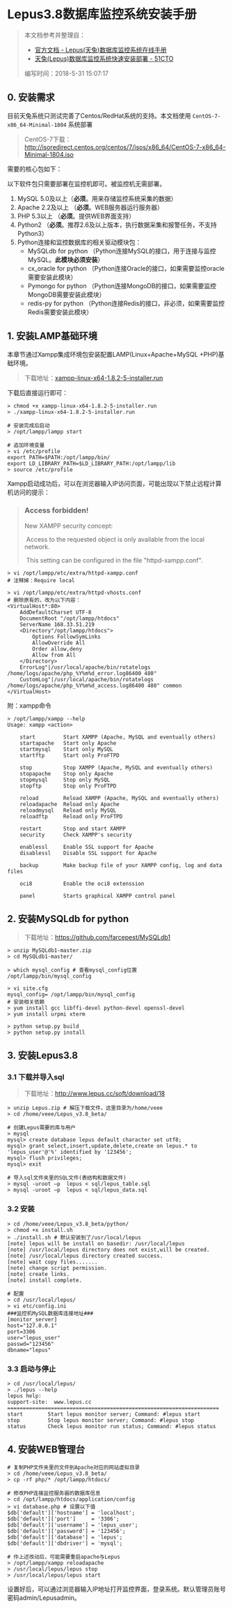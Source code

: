 # Lepus3.8数据库监控系统安装手册

> 本文档参考并整理自：
>
> - [官方文档 - Lepus(天兔)数据库监控系统在线手册](http://www.lepus.cc/manual/)
> - [天兔(Lepus)数据库监控系统快速安装部署 - 51CTO](http://blog.51cto.com/suifu/1770493)
>
> 编写时间：2018-5-31 15:07:17

## 0. 安装需求

目前天兔系统只测试完善了Centos/RedHat系统的支持。本文档使用 `CentOS-7-x86_64-Minimal-1804` 系统部署

> CentOS-7下载：http://isoredirect.centos.org/centos/7/isos/x86_64/CentOS-7-x86_64-Minimal-1804.iso

需要的核心包如下：

以下软件包只需要部署在监控机即可。被监控机无需部署。

1. MySQL 5.0及以上（**必须**。用来存储监控系统采集的数据）
2. Apache 2.2及以上 （**必须**。WEB服务器运行服务器）
3. PHP 5.3以上 （**必须**。提供WEB界面支持）
4. Python2 （**必须**。推荐2.6及以上版本，执行数据采集和报警任务，不支持Python3）
5. Python连接和监控数据库的相关驱动模块包：
   - MySQLdb for python （Python连接MySQL的接口，用于连接与监控MySQL。**此模块必须安装**）
   - cx_oracle for python  （Python连接Oracle的接口，如果需要监控oracle需要安装此模块）
   - Pymongo for python （Python连接MongoDB的接口，如果需要监控MongoDB需要安装此模块）
   - redis-py for python （Python连接Redis的接口，非必须，如果需要监控Redis需要安装此模块）

## 1. 安装LAMP基础环境

本章节通过Xampp集成环境包安装配置LAMP(Linux+Apache+MySQL +PHP)基础环境。

> 下载地址：[xampp-linux-x64-1.8.2-5-installer.run](https://jaist.dl.sourceforge.net/project/xampp/XAMPP%20Linux/1.8.2/xampp-linux-x64-1.8.2-5-installer.run)

下载后直接运行即可：

```shell
> chmod +x xampp-linux-x64-1.8.2-5-installer.run
> ./xampp-linux-x64-1.8.2-5-installer.run

# 安装完成后启动
> /opt/lampp/lampp start

# 追加环境变量
> vi /etc/profile
export PATH=$PATH:/opt/lampp/bin/
export LD_LIBRARY_PATH=$LD_LIBRARY_PATH:/opt/lampp/lib
> source /etc/profile
```

Xampp启动成功后，可以在浏览器输入IP访问页面，可能出现以下禁止远程计算机访问的提示：

> ### Access forbidden!
>
> New XAMPP security concept:
>
> ​	Access to the requested object is only available from the local network.
>
> ​	This setting can be configured in the file "httpd-xampp.conf".

```shell
> vi /opt/lampp/etc/extra/httpd-xampp.conf
# 注释掉：Require local

> vi /opt/lampp/etc/extra/httpd-vhosts.conf
# 删除原有的，改为以下内容：
<VirtualHost*:80>
    AddDefaultCharset UTF-8
    DocumentRoot "/opt/lampp/htdocs"
    ServerName 168.33.51.219
    <Directory"/opt/lampp/htdocs">
        Options FollowSymLinks
        AllowOverride All
        Order allow,deny
        Allow from All
    </Directory>
    ErrorLog"|/usr/local/apache/bin/rotatelogs /home/logs/apache/php_%Y%m%d_error.log86400 480"
    CustomLog"|/usr/local/apache/bin/rotatelogs /home/logs/apache/php_%Y%m%d_access.log86400 480" common
</VirtualHost>
```

附：xampp命令

```shell
> /opt/lampp/xampp --help
Usage: xampp <action>

	start         Start XAMPP (Apache, MySQL and eventually others)
	startapache   Start only Apache
	startmysql    Start only MySQL
	startftp      Start only ProFTPD

	stop          Stop XAMPP (Apache, MySQL and eventually others)
	stopapache    Stop only Apache
	stopmysql     Stop only MySQL
	stopftp       Stop only ProFTPD

	reload        Reload XAMPP (Apache, MySQL and eventually others)
	reloadapache  Reload only Apache
	reloadmysql   Reload only MySQL
	reloadftp     Reload only ProFTPD

	restart       Stop and start XAMPP
	security      Check XAMPP's security

	enablessl     Enable SSL support for Apache
	disablessl    Disable SSL support for Apache

	backup        Make backup file of your XAMPP config, log and data files

	oci8          Enable the oci8 extenssion

	panel         Starts graphical XAMPP control panel
```

## 2. 安装MySQLdb for python 

> 下载地址：https://github.com/farcepest/MySQLdb1

```shell
> unzip MySQLdb1-master.zip
> cd MySQLdb1-master/

> which mysql_config # 查看mysql_config位置
/opt/lampp/bin/mysql_config

> vi site.cfg
mysql_config= /opt/lampp/bin/mysql_config
# 安装相关依赖
> yum install gcc libffi-devel python-devel openssl-devel
> yum install urpmi xterm

> python setup.py build
> python setup.py install
```

## 3. 安装Lepus3.8

### 3.1 下载并导入sql

> 下载地址：http://www.lepus.cc/soft/download/18

```shell
> unzip Lepus.zip # 解压下载文件，这里目录为/home/veee
> cd /home/veee/Lepus_v3.8_beta/

# 创建Lepus需要的库与用户
> mysql
mysql> create database lepus default character set utf8;
mysql> grant select,insert,update,delete,create on lepus.* to 'lepus_user'@'%' identified by '123456';
mysql> flush privileges;
mysql> exit

# 导入sql文件夹里的SQL文件(表结构和数据文件)
> mysql -uroot –p  lepus < sql/lepus_table.sql
> mysql -uroot –p  lepus < sql/lepus_data.sql
```

### 3.2 安装

```shell
> cd /home/veee/Lepus_v3.8_beta/python/
> chmod +x install.sh
> ./install.sh # 默认安装到了/usr/local/lepus
[note] lepus will be install on basedir: /usr/local/lepus
[note] /usr/local/lepus directory does not exist,will be created.
[note] /usr/local/lepus directory created success.
[note] wait copy files.......
[note] change script permission.
[note] create links.
[note] install complete.

# 配置
> cd /usr/local/lepus/
> vi etc/config.ini
###监控机MySQL数据库连接地址###
[monitor_server]
host="127.0.0.1"
port=3306
user="lepus_user"
passwd="123456"
dbname="lepus"
```

### 3.3 启动与停止

```shell
> cd /usr/local/lepus/
> ./lepus --help
lepus help:
support-site:  www.lepus.cc
====================================================================
start        Start lepus monitor server; Command: #lepus start
stop         Stop lepus monitor server; Command: #lepus stop
status       Check lepus monitor run status; Command: #lepus status
```

## 4. 安装WEB管理台

```shell
# 复制PHP文件夹里的文件到Apache对应的网站虚拟目录
> cd /home/veee/Lepus_v3.8_beta/
> cp -rf php/* /opt/lampp/htdocs/

# 修改PHP连接监控服务器的数据库信息
> cd /opt/lampp/htdocs/application/config
> vi database.php # 设置以下值
$db['default']['hostname'] = 'localhost';
$db['default']['port']     = '3306';
$db['default']['username'] = 'lepus_user';
$db['default']['password'] = '123456';
$db['default']['database'] = 'lepus';
$db['default']['dbdriver'] = 'mysql';

# 作上述改动后，可能需要重启apache与Lepus
> /opt/lampp/xampp reloadapache
> /usr/local/lepus/lepus stop
> /usr/local/lepus/lepus start
```

设置好后，可以通过浏览器输入IP地址打开监控界面，登录系统。默认管理员账号密码admin/Lepusadmin。